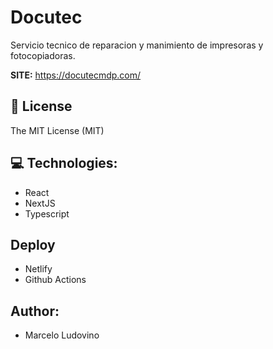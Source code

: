 # Docutec
Servicio tecnico de reparacion y manimiento de impresoras y fotocopiadoras.

**SITE:** https://docutecmdp.com/

## 🧾 License 
The MIT License (MIT)

## 💻 Technologies:
* React
* NextJS
* Typescript

## Deploy
* Netlify
* Github Actions

## Author:
* Marcelo Ludovino
